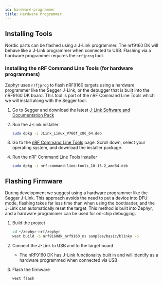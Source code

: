 ```yaml
---
id: hardware-programmer
title: Hardware Programmer
---
```


## Installing Tools

Nordic parts can be flashed using a J-Link programmer. The nrf9160 DK will behave like a J-Link programmer when connected to USB. Flashing via a hardware programmer requires the `nrfjprog` tool.

### Installing the nRF Command Line Tools (for hardware programmers)

Zephyr uses `nrfjprog` to flash nRF9160 targets using a hardware programmer like the Segger J-Link, or the debugger that is built into the nRF9160 DK board. This tool is part of the nRF Command Line Tools which we will install along with the Segger tool.

1. Go to Segger and download the latest [J-Link Software and Documentation Pack](https://www.segger.com/downloads/jlink)

2. Run the J-Link installer

    ```bash
    sudo dpkg -i JLink_Linux_V760f_x86_64.deb
    ```

3. Go to the [nRF Command Line Tools](https://www.nordicsemi.com/Products/Development-tools/nrf-command-line-tools/download) page. Scroll down, select your operating system, and download the installer package.

4. Run the nRF Command Line Tools installer

    ```bash
    sudo dpkg -i nrf-command-line-tools_10.15.2_amd64.deb
    ```

## Flashing Firmware

During development we suggest using a hardware programmer like the Segger J-Link. This approach avoids the need to put a device into DFU mode, flashing takes far less time than when using the bootloader, and the J-Link can automatically reset the target. This method is built into Zephyr, and a hardware programmer can be used for on-chip debugging.

1. Build the project

    ```bash
    cd ~/zephyr-nrf/zephyr
    west build -b nrf9160dk_nrf9160_ns samples/basic/blinky -p
    ```

2. Connect the J-Link to USB and to the target board

    * The nRF9160 DK has J-Link functionality built in and will identify as a hardware programmed when connected via USB

3. Flash the firmware

    ```bash
    west flash
    ```
